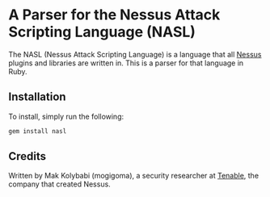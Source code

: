 # A Parser for the Nessus Attack Scripting Language (NASL)

The NASL (Nessus Attack Scripting Language) is a language that all [Nessus](http://www.tenable.com/products/nessus) plugins and libraries are written in. This is a parser for that language in Ruby. 

## Installation
To install, simply run the following:

```ruby
gem install nasl
```

## Credits

Written by Mak Kolybabi (mogigoma), a security researcher at [Tenable](http://www.tenable.com), the company that created Nessus.
